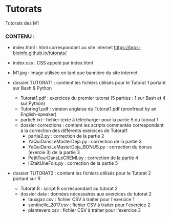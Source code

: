 # Tutorats
Tutorats des M1

### CONTENU :

* index.html : html correspondant au site internet https://bros-bioinfo.github.io/tutorats/
* index.css : CSS appelé par index.html
* M1.jpg : image utilisée en tant que bannière du site internet

* dossier TUTORAT1 : contient les fichiers utilisés pour le Tutorat 1 portant sur Bash & Python
    * Tutorat1.pdf : exercices du premier tutorat (5 parties : 1 sur Bash et 4 sur Python)
    * Tutoring1.pdf : version anglaise du Tutorat1.pdf (proofread by an English-speaker)
    * partie5.txt : fichier texte à télécharger pour la partie 5 du tutorat 1
    * dossier corrections : contient les scripts commentés correspondant à la correction des différents exercices de Tutorat1
        * partie2.py : correction de la partie 2
        * YaQuiDansLeMasterDeja.py : correction de la partie 3
        * YaQuiDansLeMasterDeja_BONUS.py : correction du bonus (exercie 3) de la partie 3
        * PetitTourDansLeCREMI.py : correction de la partie 4
        * IlEtaitUneFois.py : correction de la partie 5

* dossier TUTORAT2 : contient les fichiers utilisés pour le Tutorat 2 portant sur R
    * Tutorat.R : script R correspondant au tutorat 2
    * dossier data : données nécessaires aux exercices du tutorat 2
        * tauxgaz.csv : fichier CSV à traiter pour l'exercice 1
        * sentinelle_2017.csv : fichier CSV à traiter pour l'exercice 2
        * plantevers.csv : fichier CSV à traiter pour l'exercice 3
